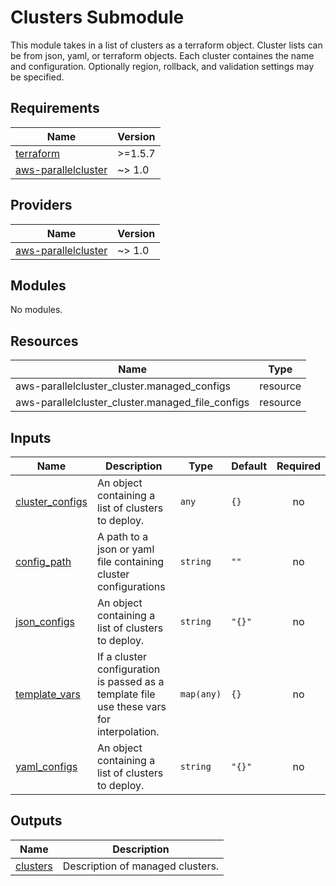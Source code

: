 <!-- BEGIN_TF_DOCS -->
 # Clusters Submodule
 This module takes in a list of clusters as a terraform object. Cluster lists can be from
 json, yaml, or terraform objects. Each cluster containes the name and configuration.
 Optionally region, rollback, and validation settings may be specified.

## Requirements

| Name | Version |
|------|--------|
| <a name="requirement_terraform"></a> [terraform](#requirement\_terraform) | >=1.5.7 |
| <a name="requirement_aws-parallelcluster"></a> [aws-parallelcluster](#requirement\_aws-parallelcluster) | ~> 1.0 |

## Providers

| Name | Version |
|------|--------|
| <a name="provider_aws-parallelcluster"></a> [aws-parallelcluster](#provider\_aws-parallelcluster) | ~> 1.0 |

## Modules

No modules.

## Resources

| Name | Type |
|------|------|
| aws-parallelcluster_cluster.managed_configs | resource |
| aws-parallelcluster_cluster.managed_file_configs | resource |

## Inputs

| Name | Description | Type | Default | Required |
|------|-------------|------|---------|:--------:|
| <a name="input_cluster_configs"></a> [cluster\_configs](#input\_cluster\_configs) | An object containing a list of clusters to deploy. | `any` | `{}` | no |
| <a name="input_config_path"></a> [config\_path](#input\_config\_path) | A path to a json or yaml file containing cluster configurations | `string` | `""` | no |
| <a name="input_json_configs"></a> [json\_configs](#input\_json\_configs) | An object containing a list of clusters to deploy. | `string` | `"{}"` | no |
| <a name="input_template_vars"></a> [template\_vars](#input\_template\_vars) | If a cluster configuration is passed as a template file use these vars for interpolation. | `map(any)` | `{}` | no |
| <a name="input_yaml_configs"></a> [yaml\_configs](#input\_yaml\_configs) | An object containing a list of clusters to deploy. | `string` | `"{}"` | no |

## Outputs

| Name | Description |
|------|-------------|
| <a name="output_clusters"></a> [clusters](#output\_clusters) | Description of managed clusters. |
<!-- END_TF_DOCS -->
